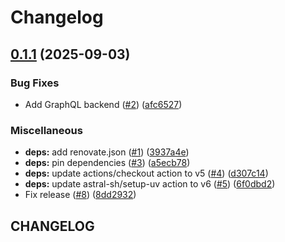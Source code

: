 # Changelog

## [0.1.1](https://github.com/damacus/unifi-release-announcer/compare/unifi-release-announcer-v0.1.0...unifi-release-announcer-v0.1.1) (2025-09-03)


### Bug Fixes

* Add GraphQL backend ([#2](https://github.com/damacus/unifi-release-announcer/issues/2)) ([afc6527](https://github.com/damacus/unifi-release-announcer/commit/afc65271a11b4d3eb0a5d01aae7e08f56cf6e73b))


### Miscellaneous

* **deps:** add renovate.json ([#1](https://github.com/damacus/unifi-release-announcer/issues/1)) ([3937a4e](https://github.com/damacus/unifi-release-announcer/commit/3937a4ef3796531dabc8ad6abf5c6f52dbd131c3))
* **deps:** pin dependencies ([#3](https://github.com/damacus/unifi-release-announcer/issues/3)) ([a5ecb78](https://github.com/damacus/unifi-release-announcer/commit/a5ecb78c289219c31787d44b7741378c4d02bad3))
* **deps:** update actions/checkout action to v5 ([#4](https://github.com/damacus/unifi-release-announcer/issues/4)) ([d307c14](https://github.com/damacus/unifi-release-announcer/commit/d307c148d926d4876c8e019eaad5c2bc86a5790a))
* **deps:** update astral-sh/setup-uv action to v6 ([#5](https://github.com/damacus/unifi-release-announcer/issues/5)) ([6f0dbd2](https://github.com/damacus/unifi-release-announcer/commit/6f0dbd27de03d23b3d345153d6c5f2f4260a3c35))
* Fix release ([#8](https://github.com/damacus/unifi-release-announcer/issues/8)) ([8dd2932](https://github.com/damacus/unifi-release-announcer/commit/8dd2932f2e1cdd2bce33124b3c26b3fdc99e2905))

## CHANGELOG
